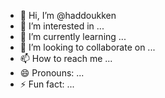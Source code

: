 - 👋 Hi, I’m @haddoukken
- 👀 I’m interested in ...
- 🌱 I’m currently learning ...
- 💞️ I’m looking to collaborate on ...
- 📫 How to reach me ...
- 😄 Pronouns: ...
- ⚡ Fun fact: ...

<!---
haddoukken/haddoukken is a ✨ special ✨ repository because its `README.md` (this file) appears on your GitHub profile.
You can click the Preview link to take a look at your changes.
--->
